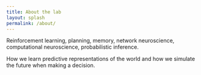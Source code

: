 ```yaml
---
title: About the lab
layout: splash
permalink: /about/
---
```

<!-- <h2>
	About the lab
</h2> -->
Reinforcement learning, planning, memory, network neuroscience, computational neuroscience, probabilistic inference. 

How we learn predictive representations of the world and how we simulate the future when making a decision.